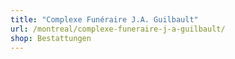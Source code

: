 ```yaml
---
title: "Complexe Funéraire J.A. Guilbault"
url: /montreal/complexe-funeraire-j-a-guilbault/
shop: Bestattungen
---
```

